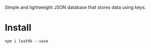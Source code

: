 Simple and lightweight JSON database that stores data using keys.

# Install

`npm i leafdb --save`
